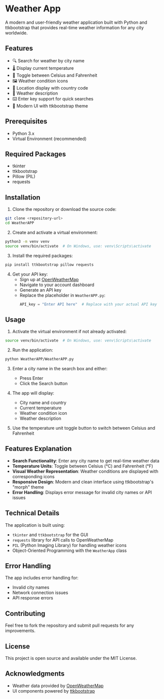 # Weather App

A modern and user-friendly weather application built with Python and ttkbootstrap that provides real-time weather information for any city worldwide.

## Features

- 🔍 Search for weather by city name
- 🌡️ Display current temperature
- 🔄 Toggle between Celsius and Fahrenheit
- 🖼️ Weather condition icons
- 📍 Location display with country code
- 💬 Weather description
- ⌨️ Enter key support for quick searches
- 🎨 Modern UI with ttkbootstrap theme

## Prerequisites

- Python 3.x
- Virtual Environment (recommended)

## Required Packages

- tkinter
- ttkbootstrap
- Pillow (PIL)
- requests

## Installation

1. Clone the repository or download the source code:
```bash
git clone <repository-url>
cd WeatherAPP
```

2. Create and activate a virtual environment:
```bash
python3 -m venv venv
source venv/bin/activate  # On Windows, use: venv\Scripts\activate
```

3. Install the required packages:
```bash
pip install ttkbootstrap pillow requests
```

4. Get your API key:
   - Sign up at [OpenWeatherMap](https://openweathermap.org/)
   - Navigate to your account dashboard
   - Generate an API key
   - Replace the placeholder in `WeatherAPP.py`:
     ```python
     API_key = "Enter API here"  # Replace with your actual API key
     ```

## Usage

1. Activate the virtual environment if not already activated:
```bash
source venv/bin/activate  # On Windows, use: venv\Scripts\activate
```

2. Run the application:
```bash
python WeatherAPP/WeatherAPP.py
```

3. Enter a city name in the search box and either:
   - Press Enter
   - Click the Search button

4. The app will display:
   - City name and country
   - Current temperature
   - Weather condition icon
   - Weather description

5. Use the temperature unit toggle button to switch between Celsius and Fahrenheit

## Features Explanation

- **Search Functionality**: Enter any city name to get real-time weather data
- **Temperature Units**: Toggle between Celsius (°C) and Fahrenheit (°F)
- **Visual Weather Representation**: Weather conditions are displayed with corresponding icons
- **Responsive Design**: Modern and clean interface using ttkbootstrap's "morph" theme
- **Error Handling**: Displays error message for invalid city names or API issues

## Technical Details

The application is built using:
- `tkinter` and `ttkbootstrap` for the GUI
- `requests` library for API calls to OpenWeatherMap
- `PIL` (Python Imaging Library) for handling weather icons
- Object-Oriented Programming with the `WeatherApp` class

## Error Handling

The app includes error handling for:
- Invalid city names
- Network connection issues
- API response errors

## Contributing

Feel free to fork the repository and submit pull requests for any improvements.

## License

This project is open source and available under the MIT License.

## Acknowledgments

- Weather data provided by [OpenWeatherMap](https://openweathermap.org/)
- UI components powered by [ttkbootstrap](https://ttkbootstrap.readthedocs.io/) 
